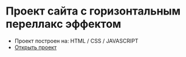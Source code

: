 # Проект сайта с горизонтальным переллакс эффектом

- Проект построен на: HTML / CSS / JAVASCRIPT
- [Открыть проект](https://mrsergpron.github.io/adaptive-project/)
